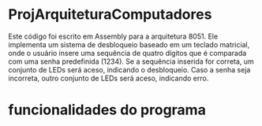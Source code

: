 # ProjArquiteturaComputadores

Este código foi escrito em Assembly para a arquitetura 8051. 
Ele implementa um sistema de desbloqueio baseado em um teclado matricial, onde o usuário insere uma sequência de quatro dígitos que é comparada com uma senha predefinida (1234). 
Se a sequência inserida for correta, um conjunto de LEDs será aceso, indicando o desbloqueio. 
Caso a senha seja incorreta, outro conjunto de LEDs será aceso, indicando erro.


# funcionalidades do programa 
